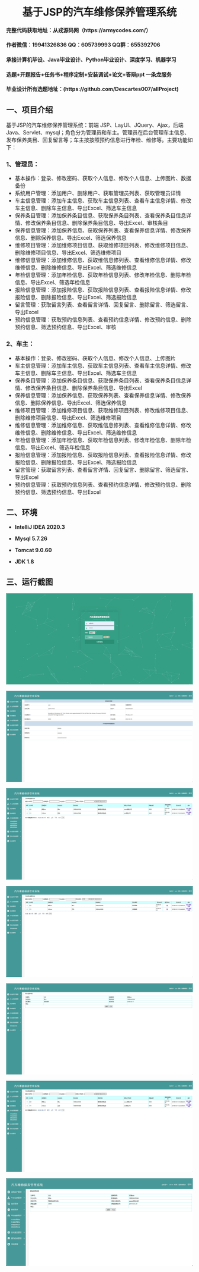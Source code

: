 <p><h1 align="center">基于JSP的汽车维修保养管理系统</h1></p>

<h4> 完整代码获取地址：从戎源码网（https://armycodes.com/） </h4>
<h4> 作者微信：19941326836 QQ：605739993 QQ群：655392706 </h4>
<h4> 承接计算机毕设、Java毕业设计、Python毕业设计、深度学习、机器学习 </h4>
<h4> 选题+开题报告+任务书+程序定制+安装调试+论文+答辩ppt 一条龙服务 </h4>
<h4> 毕业设计所有选题地址：(https://github.com/Descartes007/allProject) </h4>

## 一、项目介绍

基于JSP的汽车维修保养管理系统：前端 JSP、LayUI、JQuery、Ajax，后端 Java、Servlet、mysql；角色分为管理员和车主。管理员在后台管理车主信息、发布保养类目、回复留言等；车主按按照预约信息进行年检、维修等。主要功能如下：

### 1、管理员：

- 基本操作：登录、修改密码、获取个人信息、修改个人信息、上传图片、数据备份
- 系统用户管理：添加用户、删除用户、获取管理员列表、获取管理员详情
- 车主信息管理：添加车主信息、获取车主信息列表、查看车主信息详情、修改车主信息、删除车主信息、导出Excel、筛选车主信息
- 保养条目管理：添加保养条目信息、获取保养条目列表、查看保养条目信息详情、修改保养条目信息、删除保养条目信息、导出Excel、审核条目
- 保养信息管理：添加保养信息、获取保养列表、查看保养信息详情、修改保养信息、删除保养信息、导出Excel、筛选保养信息
- 维修项目管理：添加维修项目信息、获取维修项目列表、修改维修项目信息、删除维修项目信息、导出Excel、筛选维修项目
- 维修信息管理：添加维修信息、获取维信息修列表、查看维修信息详情、修改维修信息、删除维修信息、导出Excel、筛选维修信息
- 年检信息管理：添加年检信息、获取年检信息列表、修改年检信息、删除年检信息、导出Excel、筛选年检信息
- 报险信息管理：添加报险信息、获取报险信息列表、查看报险信息详情、修改报险信息、删除报险信息、导出Excel、筛选报险信息
- 留言管理：获取留言列表、查看留言详情、回复留言、删除留言、筛选留言、导出Excel
- 预约信息管理：获取预约信息列表、查看预约信息详情、修改预约信息、删除预约信息、筛选预约信息、导出Excel、审核

### 2、车主：

- 基本操作：登录、修改密码、获取个人信息、修改个人信息、上传图片
- 车主信息管理：添加车主信息、获取车主信息列表、查看车主信息详情、修改车主信息、删除车主信息、导出Excel、筛选车主信息
- 保养条目管理：添加保养条目信息、获取保养条目列表、查看保养条目信息详情、修改保养条目信息、删除保养条目信息、导出Excel
- 保养信息管理：添加保养信息、获取保养列表、查看保养信息详情、修改保养信息、删除保养信息、导出Excel、筛选保养信息
- 维修项目管理：添加维修项目信息、获取维修项目列表、修改维修项目信息、删除维修项目信息、导出Excel、筛选维修项目
- 维修信息管理：添加维修信息、获取维信息修列表、查看维修信息详情、修改维修信息、删除维修信息、导出Excel、筛选维修信息
- 年检信息管理：添加年检信息、获取年检信息列表、修改年检信息、删除年检信息、导出Excel、筛选年检信息
- 报险信息管理：添加报险信息、获取报险信息列表、查看报险信息详情、修改报险信息、删除报险信息、导出Excel、筛选报险信息
- 留言管理：获取留言列表、查看留言详情、回复留言、删除留言、筛选留言、导出Excel
- 预约信息管理：获取预约信息列表、查看预约信息详情、修改预约信息、删除预约信息、筛选预约信息、导出Excel

## 二、环境

- <b>IntelliJ IDEA 2020.3</b>

- <b>Mysql 5.7.26</b>

- <b>Tomcat 9.0.60</b>

- <b>JDK 1.8</b>

## 三、运行截图
![](screenshot/1.png)

![](screenshot/2.png)

![](screenshot/3.png)

![](screenshot/4.png)

![](screenshot/5.png)

![](screenshot/6.png)

![](screenshot/7.png)
